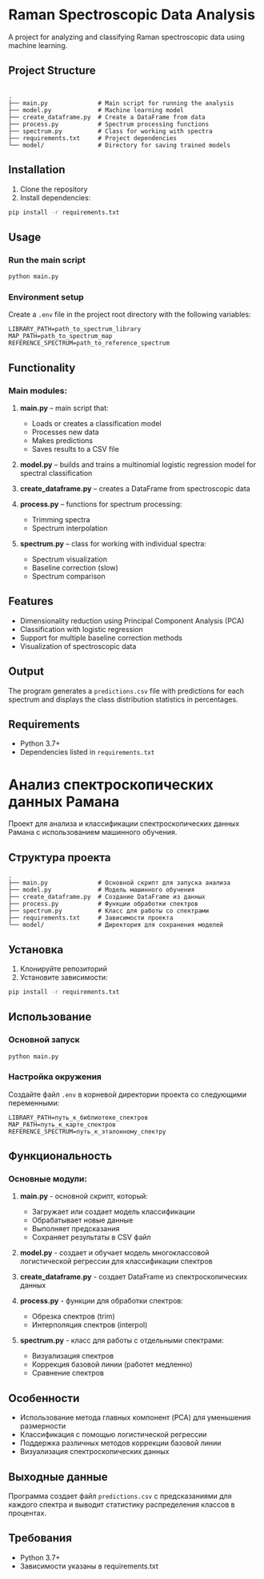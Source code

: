 
# Raman Spectroscopic Data Analysis

A project for analyzing and classifying Raman spectroscopic data using machine learning.

## Project Structure

```

.
├── main.py              # Main script for running the analysis
├── model.py             # Machine learning model
├── create_dataframe.py  # Create a DataFrame from data
├── process.py           # Spectrum processing functions
├── spectrum.py          # Class for working with spectra
├── requirements.txt     # Project dependencies
└── model/               # Directory for saving trained models

````

## Installation

1. Clone the repository  
2. Install dependencies:
```bash
pip install -r requirements.txt
````

## Usage

### Run the main script

```bash
python main.py
```

### Environment setup

Create a `.env` file in the project root directory with the following variables:

```
LIBRARY_PATH=path_to_spectrum_library
MAP_PATH=path_to_spectrum_map
REFERENCE_SPECTRUM=path_to_reference_spectrum
```

## Functionality

### Main modules:

1. **main.py** – main script that:

   * Loads or creates a classification model
   * Processes new data
   * Makes predictions
   * Saves results to a CSV file

2. **model.py** – builds and trains a multinomial logistic regression model for spectral classification

3. **create\_dataframe.py** – creates a DataFrame from spectroscopic data

4. **process.py** – functions for spectrum processing:

   * Trimming spectra
   * Spectrum interpolation

5. **spectrum.py** – class for working with individual spectra:

   * Spectrum visualization
   * Baseline correction (slow)
   * Spectrum comparison

## Features

* Dimensionality reduction using Principal Component Analysis (PCA)
* Classification with logistic regression
* Support for multiple baseline correction methods
* Visualization of spectroscopic data

## Output

The program generates a `predictions.csv` file with predictions for each spectrum and displays the class distribution statistics in percentages.

## Requirements

* Python 3.7+
* Dependencies listed in `requirements.txt`



# Анализ спектроскопических данных Рамана

Проект для анализа и классификации спектроскопических данных Рамана с использованием машинного обучения.

## Структура проекта

```
.
├── main.py              # Основной скрипт для запуска анализа
├── model.py             # Модель машинного обучения
├── create_dataframe.py  # Создание DataFrame из данных
├── process.py           # Функции обработки спектров
├── spectrum.py          # Класс для работы со спектрами
├── requirements.txt     # Зависимости проекта
└── model/               # Директория для сохранения моделей
```

## Установка

1. Клонируйте репозиторий
2. Установите зависимости:
```bash
pip install -r requirements.txt
```

## Использование

### Основной запуск
```bash
python main.py
```

### Настройка окружения
Создайте файл `.env` в корневой директории проекта со следующими переменными:
```
LIBRARY_PATH=путь_к_библиотеке_спектров
MAP_PATH=путь_к_карте_спектров
REFERENCE_SPECTRUM=путь_к_эталонному_спектру
```

## Функциональность

### Основные модули:

1. **main.py** - основной скрипт, который:
   - Загружает или создает модель классификации
   - Обрабатывает новые данные
   - Выполняет предсказания
   - Сохраняет результаты в CSV файл

2. **model.py** - создает и обучает модель многоклассовой логистической регрессии для классификации спектров

3. **create_dataframe.py** - создает DataFrame из спектроскопических данных

4. **process.py** - функции для обработки спектров:
   - Обрезка спектров (trim)
   - Интерполяция спектров (interpol)

5. **spectrum.py** - класс для работы с отдельными спектрами:
   - Визуализация спектров
   - Коррекция базовой линии (работет медленно)
   - Сравнение спектров

## Особенности

- Использование метода главных компонент (PCA) для уменьшения размерности
- Классификация с помощью логистической регрессии
- Поддержка различных методов коррекции базовой линии
- Визуализация спектроскопических данных

## Выходные данные

Программа создает файл `predictions.csv` с предсказаниями для каждого спектра и выводит статистику распределения классов в процентах.

## Требования

- Python 3.7+
- Зависимости указаны в requirements.txt
```
